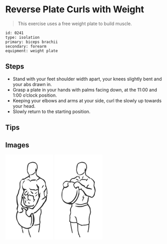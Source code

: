 # Reverse Plate Curls with Weight
> This exercise uses a free weight plate to build muscle.

``` 
id: 0241 
type: isolation 
primary: biceps brachii 
secondary: forearm 
equipment: weight plate 
``` 

## Steps

 - Stand with your feet shoulder width apart, your knees slightly bent and your abs drawn in.
 - Grasp a plate in your hands with palms facing down, at the 11:00 and 1:00 o’clock position.
 - Keeping your elbows and arms at your side, curl the slowly up towards your head.
 - Slowly return to the starting position.

## Tips


## Images

<svg width="113pt" height="200pt" viewBox="0 0 113 200" xmlns="http://www.w3.org/2000/svg">
  <g fill="#FFF">
    <path d="M0 0h113v200H0V0m56.14 19.94c-5.1 3.29-4.19 9.87-5.23 15.03.25 4.31.77 9.21 4.43 12.08-.02.78-.05 2.33-.07 3.11-3.51 2.27-7.34 3.99-10.7 6.49-1.19 0-2.38 0-3.57-.01-2.89 2.62-5.87 5.49-7.19 9.25-.64 4.18.31 8.44-.32 12.61-1.1 3.15-3.03 6.03-3.3 9.43-.44 4.63-4.39 8.23-3.93 13.03.14 6.29-.49 12.9 2.29 18.76-.57 2.11-1.03 4.27-1.93 6.27-.2 2.3.47 4.44 1.89 6.24-2.32 4.94-3.72 10.43-3.06 15.92.23 4.91 3.16 9.03 4.98 13.44 1.48 3.65 5.22 5.44 7.62 8.32.53 2.03.72 4.13 1.03 6.2 1.25-1.67 1.48-3.65.95-5.65 3.77 2.53 8.43 4.58 13.04 3.91.46.51.93 1.03 1.39 1.55-1.57 4.52 2.38 8.9 1.07 13.53l.92-2.03c1.18 2.43 1.07 6.09 3.94 7.41-.39-2.05-1.03-4.04-1.85-5.95.47-.13 1.43-.38 1.91-.5-.55.06-1.63.17-2.18.22-1.37-5.1-3.02-10.17-3.78-15.41l.77 1.15c2.74-1.27 5.87-2.54 7.02-5.61 1-.49 2-.99 3.01-1.48 4.38-8.81 4.57-19.56.27-28.45 3.08-.54 6.3-1.35 8.46-3.79 4.41-4.63 9.64-8.46 13.53-13.57 2.84-3.52 4.59-7.81 7.77-11.07 3.56-4.28 1.79-10.15 3.37-15.11-.57-.78-1.14-1.56-1.71-2.33-1 1.64.5 4.4-1.17 5.74-.85-.11-1.64-.43-2.38-.97-1.08-3.08-1.46-6.32-1.27-9.58 2.29-1.91 2.69-5.14 4.63-7.18.86 3.53.66 7.2.57 10.81.56.77 1.13 1.53 1.71 2.29.36-6.33-.37-12.82-2.42-18.83-2.01-4.01-.6-8.87-3.01-12.75-1.58-3.44-5.26-4.89-8.36-6.6-3.78-1.9-6.88-4.87-10.51-7.02-.5-1.31-1.03-2.61-1.59-3.89-.75-5.97 4.15-11.03 2.75-16.99.01-4.59-3.32-9.1-7.86-10.08-4.04-1.36-8.29.34-11.93 2.06M83.31 132.2c1.31 5.83-3.07 10.9-2.74 16.72-1.04 4.43.69 8.85-.09 13.27-3.64 2.23-7.89 2.49-12.04 2.61-.07.45-.2 1.35-.26 1.8 3.92-.16 7.93-.42 11.56-2.09.27 6.12-1.05 12.1-2.25 18.05.46-.03 1.37-.09 1.83-.13.86-5.48 2.43-10.9 2.16-16.5-.18-2.99 1.71-5.79 1.03-8.77-1.22-4.41.32-8.89.23-13.35 3.21-5 3-11.16 1.44-16.68-2.6.79-.86 3.37-.87 5.07m-42.53 51.07l1.71 1.53c-.17-3.35-1.06-6.61-1.6-9.91-2.15 2.5-.54 5.55-.11 8.38z"/>
    <path d="M54.3 25.26c.93-3.95 5.29-5.17 8.75-5.88 3.16-.1 6.65.42 9.16 2.48 3.17 3.93 2.05 9.31 1.82 13.94-.68-1.36-1.4-2.69-2.15-4.01-.55 2.53-1.17 5.04-1.78 7.55l1.47-.19c-.65 3.94-.02 7.89 2.25 11.22 1.84 1.7 3.81 3.27 5.84 4.74-2 2.22-4.94 3.35-6.64 5.87.16.76.47 2.28.62 3.04.34-1.14.68-2.29 1.01-3.43 1.57-.85 3.2-1.6 4.85-2.3.46-.66.92-1.33 1.39-1.99 6.74 1.33 12.2 6.75 13.38 13.53-.57 2.17-.2 4.35.47 6.44.72 1.09 2.28 2.15 1.04 3.48-.38.16-1.14.5-1.51.67-.55 2.24-1.7 4.19-3.68 5.44-.57 3.93.74 7.67 1.31 11.5.39.9 1.75 2.17.38 2.94-2.61 1.92-5.5 3.52-7.47 6.17 3.6-1.01 7.85-2.25 9.37-6.1.45.59.9 1.18 1.35 1.78-.73 5.04-3.68 9-6.9 12.71-3.66 7.59-10.28 12.91-16.11 18.74-.8.96-2.08 1.12-3.19 1.48-1.27 1.07-2.52 2.15-3.78 3.22-.6-.3-1.79-.91-2.39-1.21-3.75 1.1-4.06 5.34-6.6 7.63-3.03.51-4.35-3.44-6.69-4.83-.18-2.15-.25-4.29-.29-6.44 2.23-2.47 6.99-5.04 3.61-8.75 3.91 1.58 7.68 3.75 12 3.94 4.7-5.56 9.16-11.4 12.19-18.06 1.1-3.99 2.54-7.84 4.72-11.37-.83-3.48.49-6.85.39-10.33-.86 1.53-1.61 3.12-2.42 4.68-2.35-5.78-.49-11.97-.93-17.95-1.9-1.93-4.03-3.7-5.16-6.25-.24.16-.72.47-.96.63.65 3.98 2.42 7.61 4.61 10.96l-2.35-.12c-1.24.92-2.51 1.8-3.81 2.63-3.78-3.48-9.31-.43-13.5-3.16-.84-.9-1.73-1.76-2.68-2.54 1.23 2.16 2.71 4.18 4.47 5.93 3.16-.43 6.32.08 9.42.66 2.65.51 6.19.26 7.31-2.74.91 6.36.45 12.97 2.21 19.25-3.38 6.15-4.76 13.22-8.63 19.14-2.13 1.93-4.35 3.77-6.36 5.85-3.61.66-6.49-2.32-10.01-2.26-3.53-.14-6.99-1.02-10.53-1.07-1.5-2.35-3.66-4.15-5.41-6.28.38-5.01 2.35-9.79 3.56-14.65 2.27 5.79-.6 13.76 5.07 17.99 4.66 4.04 11.11 3.06 16.72 2.37 1.5-.26 3.02-.69 4.24-1.64 1.04-1.83-.62-3.14-1.77-4.35.32.58.97 1.75 1.3 2.33-3.43 2.66-7.96 1.44-11.95 1.89-3.14.39-5.74-1.57-8.44-2.81-.71-1.77-1.57-3.48-2.18-5.28-.14-3.32.29-6.69-.85-9.9 1.94.91 3.61 2.23 5.22 3.62-1.36-3.16-2.91-6.25-4.75-9.16-.22 2.03.56 4.42-.9 6.16-.04-4.38-1.81-9.2.55-13.26.91-1.91 1.57-3.93 2.25-5.93 1.84-.35 3.64-.88 5.27-1.8-2.94-.41-5.87-.95-8.53-2.34-2.34-3.51-2.66-7.78-1.06-11.68 1.82-2.28 3.58-4.63 4.99-7.19-5.22 1.94-5.87 8.42-6.72 13.16-1.01 4.44 1.83 8.22 3.08 12.24-1.38 5.4-5.51 10.26-4.61 16.05.04 5.49-3.14 10.7-1.8 16.25.82.98 1.81 1.79 2.74 2.65.18.45.54 1.35.71 1.8l1.8 1.64c1.85.04 3.71.16 5.56.33 1.4 1.07 2.96 1.89 4.6 2.54-.61.98-1.21 1.96-1.83 2.94-2.19-3.13-6.17-5.64-9.98-3.72-.06-.57-.18-1.71-.25-2.28-1.83-1.59-1.76 1.94-2.13 2.99.83 1.86 2.02 3.52 3.07 5.25-2.12 2.88-6.02 2.07-8.78 3.88-1.33-1.94-2.58-3.99-3.23-6.26-.07-4.97 3.64-9.89 1.05-14.72-1-5.39-1.9-10.94-1.44-16.45 1.29-3.66 3.53-7.03 3.95-10.97.24-3.57 2.39-6.6 3.08-10.05.33-5.69-1.23-12.13 2.36-17.1 1.46-1.85 3.89-1.52 5.96-1.44 4.03-2.47 7.88-5.27 12.36-6.9.67 1.54 1.33 3.09 2.02 4.63-.03-2.94-.46-5.86-.87-8.77 3.65.54 7.51-.3 10.47-2.54 1.59-1.62 3.47-3.67 2.39-6.08-2.21 5.13-8.02 7.85-13.37 7.94-1.75-2.83-2.95-5.91-4.27-8.95-.17-4.54.9-9 1.88-13.41m-4.53 34.82c1.52.16 3.01-.16 4.46-.6 1.31 1.2 2.7 2.3 4.2 3.25l.28 1.85c2.66-5 8.64-2.55 13.02-3.86l-.2-1.96c-4.31-.03-9.88-.84-12.68 3.29-1.1-1.26-2.15-2.57-3.35-3.73-2.01.16-3.87 1.06-5.73 1.76m36.61 19.07c1.92-2.16 3.44-4.66 4.71-7.25-3.27.71-4.96 4.11-4.71 7.25M45.45 90.09c-.53 1.67-2.28 4.53.37 5.19l1.23 1.31c1.73-.79 3.53-1.42 5.37-1.92-.01 4.08-.85 8.6 1.69 12.16-1.78-.16-3.56-.29-5.34-.4 1.06.55 2.14 1.06 3.22 1.58.52-.22 1.56-.67 2.08-.9 2.19.46 4.78 1.55 6.59-.37-1.53-.14-3.05-.32-4.57-.55-.92-1.28-1.66-2.68-2.45-4.05.45-2.37.68-4.85 2.01-6.92 2.32 2.08 5.43 2.15 8.33 2.51 2.23 2.8 2.27 6.3 1.07 9.54l.82-1.82c.56.47 1.13.95 1.69 1.43-.95 1.72-1.45 3.61-1.64 5.56 1.57-2.26 2.98-4.62 4.44-6.94-.98-.36-1.96-.73-2.92-1.13.08-3.04.51-6.38-2.02-8.6-1.72.01-3.43 0-5.14-.05-1.85-2.13-4.76-1.99-6.7-.11-.32-2.96.74-5.76 1.02-8.66-1.55 1.7-2.28 3.89-3.08 6-1.4.56-2.89 1.82-4.45 1.01-2.19-2.16.23-4.89 2.5-5.61 1.92-.61 1.95-2.54 2.01-4.23-2.22 1.79-4.4 3.71-6.13 5.97m13.91-4.9c.6 3.44 2.77 6.22 6.01 7.53 1.37-2.5-1.33-3.6-2.96-4.83-.97-.96-1.98-1.86-3.05-2.7m9.61 7.32c2.71-.43 5.06-1.88 6.34-4.37-2.34 1.1-4.81 2.18-6.34 4.37m.97 5.63c3.21-.03 5.12-2.77 6.3-5.4-2.44 1.36-4.42 3.36-6.3 5.4m-23.3 9.06c.28 2.82-.49 6.16 1.66 8.41.19-2.22.25-4.45.33-6.68-.66-.58-1.32-1.16-1.99-1.73m7.93 5c-.28.44-.82 1.32-1.1 1.76 1.59.52 3.17 1.03 4.77 1.52-.82-1.54-1.96-2.79-3.67-3.28z"/>
    <path d="M40.14 96.54c1.36-.13 1.67 2.23.77 2.97-1.4.15-1.62-2.22-.77-2.97zM40.93 127.53c2.89.04 5.54 1.18 7.01 3.74-.2 3.2-.72 6.56.47 9.62 2.43 2.52 4.78 5.5 8.35 6.35 1.07-.45 2.16-.86 3.26-1.23 2.07 7.2.93 14.82-1.57 21.76 3.05-2.72 3.69-6.89 4.21-10.73.37-4.42.36-8.98-1.11-13.22-.98-1.9.88-3.28 1.9-4.63 2.66 6.77 1.15 14.23 1.91 21.3-1.62.33-2.74 1.02-.72 1.71-1.33 2.84-2.17 6.71-5.43 7.98-2.66 1-5.37 2.08-8.23 2.25-8.58-1.1-16.95-6.23-20.52-14.34-3.85-6.97-4.13-15.58-.79-22.8 3.47 2.85 9.81 2.85 12.09-1.46 1.69-2.03-.32-4.23-.83-6.3z"/>
  </g>
  <g fill="#333">
    <path d="M56.14 19.94c3.64-1.72 7.89-3.42 11.93-2.06 4.54.98 7.87 5.49 7.86 10.08 1.4 5.96-3.5 11.02-2.75 16.99.56 1.28 1.09 2.58 1.59 3.89 3.63 2.15 6.73 5.12 10.51 7.02 3.1 1.71 6.78 3.16 8.36 6.6 2.41 3.88 1 8.74 3.01 12.75 2.05 6.01 2.78 12.5 2.42 18.83-.58-.76-1.15-1.52-1.71-2.29.09-3.61.29-7.28-.57-10.81-1.94 2.04-2.34 5.27-4.63 7.18-.19 3.26.19 6.5 1.27 9.58.74.54 1.53.86 2.38.97 1.67-1.34.17-4.1 1.17-5.74.57.77 1.14 1.55 1.71 2.33-1.58 4.96.19 10.83-3.37 15.11-3.18 3.26-4.93 7.55-7.77 11.07-3.89 5.11-9.12 8.94-13.53 13.57-2.16 2.44-5.38 3.25-8.46 3.79 4.3 8.89 4.11 19.64-.27 28.45-1.01.49-2.01.99-3.01 1.48-1.15 3.07-4.28 4.34-7.02 5.61l-.77-1.15c.76 5.24 2.41 10.31 3.78 15.41.55-.05 1.63-.16 2.18-.22-.48.12-1.44.37-1.91.5.82 1.91 1.46 3.9 1.85 5.95-2.87-1.32-2.76-4.98-3.94-7.41l-.92 2.03c1.31-4.63-2.64-9.01-1.07-13.53-.46-.52-.93-1.04-1.39-1.55-4.61.67-9.27-1.38-13.04-3.91.53 2 .3 3.98-.95 5.65-.31-2.07-.5-4.17-1.03-6.2-2.4-2.88-6.14-4.67-7.62-8.32-1.82-4.41-4.75-8.53-4.98-13.44-.66-5.49.74-10.98 3.06-15.92-1.42-1.8-2.09-3.94-1.89-6.24.9-2 1.36-4.16 1.93-6.27-2.78-5.86-2.15-12.47-2.29-18.76-.46-4.8 3.49-8.4 3.93-13.03.27-3.4 2.2-6.28 3.3-9.43.63-4.17-.32-8.43.32-12.61 1.32-3.76 4.3-6.63 7.19-9.25 1.19.01 2.38.01 3.57.01 3.36-2.5 7.19-4.22 10.7-6.49.02-.78.05-2.33.07-3.11-3.66-2.87-4.18-7.77-4.43-12.08 1.04-5.16.13-11.74 5.23-15.03m-1.84 5.32c-.98 4.41-2.05 8.87-1.88 13.41 1.32 3.04 2.52 6.12 4.27 8.95 5.35-.09 11.16-2.81 13.37-7.94 1.08 2.41-.8 4.46-2.39 6.08-2.96 2.24-6.82 3.08-10.47 2.54.41 2.91.84 5.83.87 8.77-.69-1.54-1.35-3.09-2.02-4.63-4.48 1.63-8.33 4.43-12.36 6.9-2.07-.08-4.5-.41-5.96 1.44-3.59 4.97-2.03 11.41-2.36 17.1-.69 3.45-2.84 6.48-3.08 10.05-.42 3.94-2.66 7.31-3.95 10.97-.46 5.51.44 11.06 1.44 16.45 2.59 4.83-1.12 9.75-1.05 14.72.65 2.27 1.9 4.32 3.23 6.26 2.76-1.81 6.66-1 8.78-3.88-1.05-1.73-2.24-3.39-3.07-5.25.37-1.05.3-4.58 2.13-2.99.07.57.19 1.71.25 2.28 3.81-1.92 7.79.59 9.98 3.72.62-.98 1.22-1.96 1.83-2.94-1.64-.65-3.2-1.47-4.6-2.54a79.71 79.71 0 0 0-5.56-.33l-1.8-1.64c-.17-.45-.53-1.35-.71-1.8-.93-.86-1.92-1.67-2.74-2.65-1.34-5.55 1.84-10.76 1.8-16.25-.9-5.79 3.23-10.65 4.61-16.05-1.25-4.02-4.09-7.8-3.08-12.24.85-4.74 1.5-11.22 6.72-13.16-1.41 2.56-3.17 4.91-4.99 7.19-1.6 3.9-1.28 8.17 1.06 11.68 2.66 1.39 5.59 1.93 8.53 2.34-1.63.92-3.43 1.45-5.27 1.8-.68 2-1.34 4.02-2.25 5.93-2.36 4.06-.59 8.88-.55 13.26 1.46-1.74.68-4.13.9-6.16 1.84 2.91 3.39 6 4.75 9.16-1.61-1.39-3.28-2.71-5.22-3.62 1.14 3.21.71 6.58.85 9.9.61 1.8 1.47 3.51 2.18 5.28 2.7 1.24 5.3 3.2 8.44 2.81 3.99-.45 8.52.77 11.95-1.89-.33-.58-.98-1.75-1.3-2.33 1.15 1.21 2.81 2.52 1.77 4.35-1.22.95-2.74 1.38-4.24 1.64-5.61.69-12.06 1.67-16.72-2.37-5.67-4.23-2.8-12.2-5.07-17.99-1.21 4.86-3.18 9.64-3.56 14.65 1.75 2.13 3.91 3.93 5.41 6.28 3.54.05 7 .93 10.53 1.07 3.52-.06 6.4 2.92 10.01 2.26 2.01-2.08 4.23-3.92 6.36-5.85 3.87-5.92 5.25-12.99 8.63-19.14-1.76-6.28-1.3-12.89-2.21-19.25-1.12 3-4.66 3.25-7.31 2.74-3.1-.58-6.26-1.09-9.42-.66-1.76-1.75-3.24-3.77-4.47-5.93.95.78 1.84 1.64 2.68 2.54 4.19 2.73 9.72-.32 13.5 3.16 1.3-.83 2.57-1.71 3.81-2.63l2.35.12c-2.19-3.35-3.96-6.98-4.61-10.96.24-.16.72-.47.96-.63 1.13 2.55 3.26 4.32 5.16 6.25.44 5.98-1.42 12.17.93 17.95.81-1.56 1.56-3.15 2.42-4.68.1 3.48-1.22 6.85-.39 10.33-2.18 3.53-3.62 7.38-4.72 11.37-3.03 6.66-7.49 12.5-12.19 18.06-4.32-.19-8.09-2.36-12-3.94 3.38 3.71-1.38 6.28-3.61 8.75.04 2.15.11 4.29.29 6.44 2.34 1.39 3.66 5.34 6.69 4.83 2.54-2.29 2.85-6.53 6.6-7.63.6.3 1.79.91 2.39 1.21 1.26-1.07 2.51-2.15 3.78-3.22 1.11-.36 2.39-.52 3.19-1.48 5.83-5.83 12.45-11.15 16.11-18.74 3.22-3.71 6.17-7.67 6.9-12.71-.45-.6-.9-1.19-1.35-1.78-1.52 3.85-5.77 5.09-9.37 6.1 1.97-2.65 4.86-4.25 7.47-6.17 1.37-.77.01-2.04-.38-2.94-.57-3.83-1.88-7.57-1.31-11.5 1.98-1.25 3.13-3.2 3.68-5.44.37-.17 1.13-.51 1.51-.67 1.24-1.33-.32-2.39-1.04-3.48-.67-2.09-1.04-4.27-.47-6.44-1.18-6.78-6.64-12.2-13.38-13.53-.47.66-.93 1.33-1.39 1.99-1.65.7-3.28 1.45-4.85 2.3-.33 1.14-.67 2.29-1.01 3.43-.15-.76-.46-2.28-.62-3.04 1.7-2.52 4.64-3.65 6.64-5.87-2.03-1.47-4-3.04-5.84-4.74-2.27-3.33-2.9-7.28-2.25-11.22l-1.47.19c.61-2.51 1.23-5.02 1.78-7.55.75 1.32 1.47 2.65 2.15 4.01.23-4.63 1.35-10.01-1.82-13.94-2.51-2.06-6-2.58-9.16-2.48-3.46.71-7.82 1.93-8.75 5.88M40.14 96.54c-.85.75-.63 3.12.77 2.97.9-.74.59-3.1-.77-2.97m.79 30.99c.51 2.07 2.52 4.27.83 6.3-2.28 4.31-8.62 4.31-12.09 1.46-3.34 7.22-3.06 15.83.79 22.8 3.57 8.11 11.94 13.24 20.52 14.34 2.86-.17 5.57-1.25 8.23-2.25 3.26-1.27 4.1-5.14 5.43-7.98-2.02-.69-.9-1.38.72-1.71-.76-7.07.75-14.53-1.91-21.3-1.02 1.35-2.88 2.73-1.9 4.63 1.47 4.24 1.48 8.8 1.11 13.22-.52 3.84-1.16 8.01-4.21 10.73 2.5-6.94 3.64-14.56 1.57-21.76-1.1.37-2.19.78-3.26 1.23-3.57-.85-5.92-3.83-8.35-6.35-1.19-3.06-.67-6.42-.47-9.62-1.47-2.56-4.12-3.7-7.01-3.74z"/>
    <path d="M49.77 60.08c1.86-.7 3.72-1.6 5.73-1.76 1.2 1.16 2.25 2.47 3.35 3.73 2.8-4.13 8.37-3.32 12.68-3.29l.2 1.96c-4.38 1.31-10.36-1.14-13.02 3.86l-.28-1.85c-1.5-.95-2.89-2.05-4.2-3.25-1.45.44-2.94.76-4.46.6zM86.38 79.15c-.25-3.14 1.44-6.54 4.71-7.25-1.27 2.59-2.79 5.09-4.71 7.25zM45.45 90.09c1.73-2.26 3.91-4.18 6.13-5.97-.06 1.69-.09 3.62-2.01 4.23-2.27.72-4.69 3.45-2.5 5.61 1.56.81 3.05-.45 4.45-1.01.8-2.11 1.53-4.3 3.08-6-.28 2.9-1.34 5.7-1.02 8.66 1.94-1.88 4.85-2.02 6.7.11 1.71.05 3.42.06 5.14.05 2.53 2.22 2.1 5.56 2.02 8.6.96.4 1.94.77 2.92 1.13-1.46 2.32-2.87 4.68-4.44 6.94.19-1.95.69-3.84 1.64-5.56-.56-.48-1.13-.96-1.69-1.43l-.82 1.82c1.2-3.24 1.16-6.74-1.07-9.54-2.9-.36-6.01-.43-8.33-2.51-1.33 2.07-1.56 4.55-2.01 6.92.79 1.37 1.53 2.77 2.45 4.05 1.52.23 3.04.41 4.57.55-1.81 1.92-4.4.83-6.59.37-.52.23-1.56.68-2.08.9-1.08-.52-2.16-1.03-3.22-1.58 1.78.11 3.56.24 5.34.4-2.54-3.56-1.7-8.08-1.69-12.16-1.84.5-3.64 1.13-5.37 1.92l-1.23-1.31c-2.65-.66-.9-3.52-.37-5.19zM59.36 85.19c1.07.84 2.08 1.74 3.05 2.7 1.63 1.23 4.33 2.33 2.96 4.83-3.24-1.31-5.41-4.09-6.01-7.53zM68.97 92.51c1.53-2.19 4-3.27 6.34-4.37-1.28 2.49-3.63 3.94-6.34 4.37zM69.94 98.14c1.88-2.04 3.86-4.04 6.3-5.4-1.18 2.63-3.09 5.37-6.3 5.4zM46.64 107.2c.67.57 1.33 1.15 1.99 1.73-.08 2.23-.14 4.46-.33 6.68-2.15-2.25-1.38-5.59-1.66-8.41zM54.57 112.2c1.71.49 2.85 1.74 3.67 3.28-1.6-.49-3.18-1-4.77-1.52.28-.44.82-1.32 1.1-1.76zM83.31 132.2c.01-1.7-1.73-4.28.87-5.07 1.56 5.52 1.77 11.68-1.44 16.68.09 4.46-1.45 8.94-.23 13.35.68 2.98-1.21 5.78-1.03 8.77.27 5.6-1.3 11.02-2.16 16.5-.46.04-1.37.1-1.83.13 1.2-5.95 2.52-11.93 2.25-18.05-3.63 1.67-7.64 1.93-11.56 2.09.06-.45.19-1.35.26-1.8 4.15-.12 8.4-.38 12.04-2.61.78-4.42-.95-8.84.09-13.27-.33-5.82 4.05-10.89 2.74-16.72zM40.78 183.27c-.43-2.83-2.04-5.88.11-8.38.54 3.3 1.43 6.56 1.6 9.91l-1.71-1.53z"/>
  </g>
</svg>

<svg width="113pt" height="200pt" viewBox="0 0 113 200" xmlns="http://www.w3.org/2000/svg">
  <g fill="#FFF">
    <path d="M0 0h113v200H0V0m56.04 19.99c-5.53 3.79-4.16 11.15-5.35 16.87.84 2.41 1 5.03 2.07 7.35 2.25 3.14 6.54 5.3 10.33 3.67 3.71-.91 8.09-4.09 7.09-8.37-1.12 1.71-1.95 3.79-3.83 4.83-3.12 1.92-6.89 4.32-10.48 2.06-1.49-2.66-2.69-5.48-3.49-8.42-.25-4.31 1-8.51 1.83-12.69.9-4.04 5.35-5.25 8.88-5.92 3.13-.11 6.52.42 9.06 2.37 3.17 3.78 2.25 9.08 1.85 13.58-.72-1.18-1.42-2.36-2.15-3.53-.51 2.53-1.13 5.03-1.73 7.54l1.46-.22c-.66 3.96-.03 7.94 2.38 11.22 4.37.94 6.17 6.53 10.97 6.31 4.12 3.04 9.01 7.57 7.25 13.27-2.07 6.52 4.06 12.57 1.66 19.02-1.46 4.06-1.83 9.11-6.47 10.9-3.09-2.06-6.73-2.77-10.24-3.77-3.72-2.65-5.97-6.86-8.61-10.51-1.49-1.33-3.23-2.35-4.83-3.53-.09-.78-.25-2.33-.34-3.1-.77.66-1.54 1.33-2.29 2.01-1.46-.16-2.91-.36-4.35-.62.33-1.63.6-3.26.82-4.9-3.09-.76-5.76.65-8.15 2.44-1.96-1.78-3.31-4.27-3.91-6.83 1.98-3.07 4.6-6.08 8.55-6.26 4.82 1.37 7.03 6.73 11.43 8.84 4.48 1.78 7.54 6.3 12.5 7.01 3.24.12 6.41.8 9.46 1.86.01-.49.03-1.49.03-1.99-3.11-1.51-6.47-2.38-9.94-2.43-1-3.3 1.99-4.99 3.95-7.01-3.88-.62-5.51 3.02-6.25 6.14-1.07-.38-2.13-.76-3.19-1.14-.57-1.08-1.16-2.15-1.76-3.21-5.78-1.39-9.41-6.5-14.35-9.39-3.24-.67-6.22.91-8.96 2.4-2.8-2.19-6.26-2.7-9.72-2.71 1.09-1.83 1.83-4.06 3.68-5.3 2.33-.92 5.21.02 7.24-1.7 2.48-1.94 5.19-3.52 7.87-5.17.64 2.37 1.22 5.21 3.66 6.4-.54-2.2-1.22-4.36-1.81-6.55-1.69.02-3.43-.43-5.08.01-3 1.33-5.2 4.33-8.7 4.41-4.52.03-7.91 3.96-8.42 8.23-2.9-.7-5.82-1.85-8.85-1.52-3.77 1.77-8.23 5.38-7.24 10.07.14 2.17 2.11 4.29.75 6.41-4.43 8.99-6.13 20.4-1.16 29.51 2.72 5.72 9.48 7.2 14.97 8.92 1.82.87 3.79.34 5.65-.03-.11 1.59-.08 3.19-.32 4.76-.86 2.23-2.64 4.08-2.95 6.52-.73 2.67.23 5.32.67 7.94-.33 2.48-1.37 4.77-2.18 7.11.48 4.64.08 9.3-.55 13.92.73.57 1.46 1.15 2.19 1.74.36 8.24 2.65 16.24 4.12 24.33.58.56 1.16 1.13 1.74 1.69-.99-8.44-3.68-16.62-4.33-25.12 4.24 1.24 8.68 1.21 13.02.59l2.2 2.14c0 4.99.14 9.99.51 14.97.26 4.02 2.62 7.86 1.58 11.93l1.13-1.56c.73 2.27 1.52 4.54 2.32 6.79.51-.37 1.02-.73 1.53-1.1-.64-1.46-1.29-2.93-1.96-4.38l1.67-.49c-.49.01-1.46.05-1.94.06-.89-3.58-2.1-7.08-2.76-10.71-.37-4.91-.18-9.85-.29-14.78 2.78 1.46 5.54 2.99 8.5 4.07 5.32-1.2 11.02-.32 16.07-2.75.25 6.11-.99 12.09-2.26 18.03.45-.02 1.36-.05 1.81-.06.6-3.49 1.28-6.95 1.88-10.44.58-3.3-.16-6.73.85-9.97.35-1.59.91-3.23.47-4.85-1.35-4.42.37-8.9.23-13.39 1.79-3.24 3.01-6.92 2.49-10.66-.6-3.83-.3-8.09-2.82-11.31-2.01-2.52-3.49-5.39-4.82-8.32 2.99-4.25 2.01-9.67 3.16-14.49 2.07.85 4.02 2.06 6.24 2.49 2.87.21 4.73-2.34 6.27-4.38 2.01-2.44 1.08-5.86 2.31-8.63 1.84-4.86.03-10.13-2.14-14.56-.18-3.04.71-6.04 1.12-9.03-1.54-3.99-4.93-6.61-8.22-9.1-.43.01-1.31.04-1.74.05-2.95-2.82-6.3-5.19-9.92-7.05-.46-1.61-1.29-3.15-1.38-4.85-.66-5.6 4.13-10.37 2.66-16.01.03-4.64-3.38-9.1-7.93-10.09-4.06-1.38-8.31.4-11.97 2.12m8.21 37.38c3.16-.97 3.19-4.77 3.46-7.46-1.61 2.24-2.57 4.86-3.46 7.46m-14.73-.17c1.82 2.48 4.75 3.63 7.64 4.33-1.36-2.81-4.66-4.18-7.64-4.33m25.33 2.36l-1.26-1.41c-3.99.31-8.29-1.48-11.98.74-2.09.88-2.69 3.22-3.38 5.15 1.27-1.1 2.4-2.35 3.46-3.65 3.75-1.55 7.78.02 11.61-.9.54 1 1.03 2.03 1.53 3.06 1.3-1.87 2.75-3.62 4.1-5.46-1.75.12-3.25.82-4.08 2.47z"/>
    <path d="M24.21 65.1c2.66-1.96 6.4-1.67 9.33-.58 2.02 2.44 5 .17 7.57.69 1.71.41 3.32 1.15 5 1.69-.77 1.25-1.65 2.44-2.27 3.78.91 4.18 2.78 8.44 7.16 9.93 1.07-1.22 2.1-2.48 3.14-3.72 2.77 2.98 2.6 7.31 2.66 11.11-1.07 5.4-2.02 11.02-4.98 15.77-2.09 4.03-5.61 7-8.8 10.12-1.66-.1-3.32-.19-4.98-.28 10.63-6.38 17.67-19.33 14.9-31.75-.84 4.47-1.43 9.02-2.79 13.36-3.16 7.4-7.9 15.48-16.32 17.5-4.32 1.65-8.57-1-11.75-3.72-2.06-2.19-4.04-4.77-4.2-7.89-.27-5.04.13-10.09.63-15.1 1-2.87 2.99-5.27 4.49-7.9 4.04 1.87 7.18-1.51 10.07-3.84a22.6 22.6 0 0 1-1.32-7.33l1.79.42c-.54-.73-1.08-1.45-1.63-2.17-2.15 2.3-1.63 5.34-1.18 8.14-2.65 1.84-5.58 4.19-8.8 2.02-.61-1.38-1.25-2.74-1.93-4.08 1.21-2.17 1.96-4.82 4.21-6.17z"/>
    <path d="M58.38 82.66c3.36-.81 5.99 1.55 8.01 3.91 2.07 2.98 3.92 6.11 5.43 9.42 2.61.93 5.14 2.09 7.8 2.91-2.34 4.57-1.53 10.03-4.01 14.51-4.86-.17-8.89 3.14-13.73 3.04-4.91.78-9.52-2.41-14.42-.9 4.39 1.32 8.89 2.75 13.53 2.61 5.65.09 10.6-3.32 16.29-3.09.1 2.67-2.52 2.84-4.32 3.27-3.45.63-6.52 2.8-10.13 2.6-5.04.74-10.05-.58-15.08-.06 6.95 2.89 15.38 3.68 22.3.31 2.34-1 4.83-1.56 7.23-2.39 5.09 4.51 6.67 11.61 6.09 18.13-1.03 3.99-2.79 7.81-2.79 12.02-.99 4.42.64 8.82-.05 13.23-3.86 2.42-8.42 2.53-12.82 2.62l-.58.57c-5.43.67-9.87-3.01-14.3-5.54.35-4.55-.97-8.93-2.4-13.18-1.38-.69-2.83-1.24-4.39-1.26 1.01.93 2.06 1.81 3.13 2.67 1.03 3.49 1.93 7.02 2.43 10.63-4.89.69-10.38.86-14.74-1.75-1.37-3.49.64-7.29-.08-10.9-.96-3.17 1.8-5.79 1.61-8.94.11-4.94-1.32-10.82 2.95-14.52.23-1.95.33-3.9.29-5.85 8.48-4.06 13.32-12.93 15.88-21.6.85-2.33.77-4.83.33-7.22.21-1.75.37-3.5.54-5.25m6.98 17.96c.82.36 1.63.73 2.44 1.1-2.12 2.41-2.89 5.6-2.51 8.73 1.44-3.56 2.75-7.19 5.01-10.34l-1.41.81c-.46-.73-.92-1.46-1.38-2.18.89-1.23 1.74-2.49 2.45-3.83-1.94 1.53-3.54 3.48-4.6 5.71z"/>
  </g>
  <g fill="#333">
    <path d="M56.04 19.99c3.66-1.72 7.91-3.5 11.97-2.12 4.55.99 7.96 5.45 7.93 10.09 1.47 5.64-3.32 10.41-2.66 16.01.09 1.7.92 3.24 1.38 4.85 3.62 1.86 6.97 4.23 9.92 7.05.43-.01 1.31-.04 1.74-.05 3.29 2.49 6.68 5.11 8.22 9.1-.41 2.99-1.3 5.99-1.12 9.03 2.17 4.43 3.98 9.7 2.14 14.56-1.23 2.77-.3 6.19-2.31 8.63-1.54 2.04-3.4 4.59-6.27 4.38-2.22-.43-4.17-1.64-6.24-2.49-1.15 4.82-.17 10.24-3.16 14.49 1.33 2.93 2.81 5.8 4.82 8.32 2.52 3.22 2.22 7.48 2.82 11.31.52 3.74-.7 7.42-2.49 10.66.14 4.49-1.58 8.97-.23 13.39.44 1.62-.12 3.26-.47 4.85-1.01 3.24-.27 6.67-.85 9.97-.6 3.49-1.28 6.95-1.88 10.44-.45.01-1.36.04-1.81.06 1.27-5.94 2.51-11.92 2.26-18.03-5.05 2.43-10.75 1.55-16.07 2.75-2.96-1.08-5.72-2.61-8.5-4.07.11 4.93-.08 9.87.29 14.78.66 3.63 1.87 7.13 2.76 10.71.48-.01 1.45-.05 1.94-.06l-1.67.49c.67 1.45 1.32 2.92 1.96 4.38-.51.37-1.02.73-1.53 1.1-.8-2.25-1.59-4.52-2.32-6.79l-1.13 1.56c1.04-4.07-1.32-7.91-1.58-11.93-.37-4.98-.51-9.98-.51-14.97l-2.2-2.14c-4.34.62-8.78.65-13.02-.59.65 8.5 3.34 16.68 4.33 25.12-.58-.56-1.16-1.13-1.74-1.69-1.47-8.09-3.76-16.09-4.12-24.33-.73-.59-1.46-1.17-2.19-1.74.63-4.62 1.03-9.28.55-13.92.81-2.34 1.85-4.63 2.18-7.11-.44-2.62-1.4-5.27-.67-7.94.31-2.44 2.09-4.29 2.95-6.52.24-1.57.21-3.17.32-4.76-1.86.37-3.83.9-5.65.03-5.49-1.72-12.25-3.2-14.97-8.92-4.97-9.11-3.27-20.52 1.16-29.51 1.36-2.12-.61-4.24-.75-6.41-.99-4.69 3.47-8.3 7.24-10.07 3.03-.33 5.95.82 8.85 1.52.51-4.27 3.9-8.2 8.42-8.23 3.5-.08 5.7-3.08 8.7-4.41 1.65-.44 3.39.01 5.08-.01.59 2.19 1.27 4.35 1.81 6.55-2.44-1.19-3.02-4.03-3.66-6.4-2.68 1.65-5.39 3.23-7.87 5.17-2.03 1.72-4.91.78-7.24 1.7-1.85 1.24-2.59 3.47-3.68 5.3 3.46.01 6.92.52 9.72 2.71 2.74-1.49 5.72-3.07 8.96-2.4 4.94 2.89 8.57 8 14.35 9.39.6 1.06 1.19 2.13 1.76 3.21 1.06.38 2.12.76 3.19 1.14.74-3.12 2.37-6.76 6.25-6.14-1.96 2.02-4.95 3.71-3.95 7.01 3.47.05 6.83.92 9.94 2.43 0 .5-.02 1.5-.03 1.99-3.05-1.06-6.22-1.74-9.46-1.86-4.96-.71-8.02-5.23-12.5-7.01-4.4-2.11-6.61-7.47-11.43-8.84-3.95.18-6.57 3.19-8.55 6.26.6 2.56 1.95 5.05 3.91 6.83 2.39-1.79 5.06-3.2 8.15-2.44a74.72 74.72 0 0 1-.82 4.9c1.44.26 2.89.46 4.35.62.75-.68 1.52-1.35 2.29-2.01.09.77.25 2.32.34 3.1 1.6 1.18 3.34 2.2 4.83 3.53 2.64 3.65 4.89 7.86 8.61 10.51 3.51 1 7.15 1.71 10.24 3.77 4.64-1.79 5.01-6.84 6.47-10.9 2.4-6.45-3.73-12.5-1.66-19.02 1.76-5.7-3.13-10.23-7.25-13.27-4.8.22-6.6-5.37-10.97-6.31-2.41-3.28-3.04-7.26-2.38-11.22l-1.46.22c.6-2.51 1.22-5.01 1.73-7.54.73 1.17 1.43 2.35 2.15 3.53.4-4.5 1.32-9.8-1.85-13.58-2.54-1.95-5.93-2.48-9.06-2.37-3.53.67-7.98 1.88-8.88 5.92-.83 4.18-2.08 8.38-1.83 12.69.8 2.94 2 5.76 3.49 8.42 3.59 2.26 7.36-.14 10.48-2.06 1.88-1.04 2.71-3.12 3.83-4.83 1 4.28-3.38 7.46-7.09 8.37-3.79 1.63-8.08-.53-10.33-3.67-1.07-2.32-1.23-4.94-2.07-7.35 1.19-5.72-.18-13.08 5.35-16.87M24.21 65.1c-2.25 1.35-3 4-4.21 6.17.68 1.34 1.32 2.7 1.93 4.08 3.22 2.17 6.15-.18 8.8-2.02-.45-2.8-.97-5.84 1.18-8.14.55.72 1.09 1.44 1.63 2.17l-1.79-.42c.04 2.5.47 4.98 1.32 7.33-2.89 2.33-6.03 5.71-10.07 3.84-1.5 2.63-3.49 5.03-4.49 7.9-.5 5.01-.9 10.06-.63 15.1.16 3.12 2.14 5.7 4.2 7.89 3.18 2.72 7.43 5.37 11.75 3.72 8.42-2.02 13.16-10.1 16.32-17.5 1.36-4.34 1.95-8.89 2.79-13.36 2.77 12.42-4.27 25.37-14.9 31.75 1.66.09 3.32.18 4.98.28 3.19-3.12 6.71-6.09 8.8-10.12C54.78 99.02 55.73 93.4 56.8 88c-.06-3.8.11-8.13-2.66-11.11-1.04 1.24-2.07 2.5-3.14 3.72-4.38-1.49-6.25-5.75-7.16-9.93.62-1.34 1.5-2.53 2.27-3.78-1.68-.54-3.29-1.28-5-1.69-2.57-.52-5.55 1.75-7.57-.69-2.93-1.09-6.67-1.38-9.33.58m34.17 17.56c-.17 1.75-.33 3.5-.54 5.25.44 2.39.52 4.89-.33 7.22-2.56 8.67-7.4 17.54-15.88 21.6.04 1.95-.06 3.9-.29 5.85-4.27 3.7-2.84 9.58-2.95 14.52.19 3.15-2.57 5.77-1.61 8.94.72 3.61-1.29 7.41.08 10.9 4.36 2.61 9.85 2.44 14.74 1.75-.5-3.61-1.4-7.14-2.43-10.63-1.07-.86-2.12-1.74-3.13-2.67 1.56.02 3.01.57 4.39 1.26 1.43 4.25 2.75 8.63 2.4 13.18 4.43 2.53 8.87 6.21 14.3 5.54l.58-.57c4.4-.09 8.96-.2 12.82-2.62.69-4.41-.94-8.81.05-13.23 0-4.21 1.76-8.03 2.79-12.02.58-6.52-1-13.62-6.09-18.13-2.4.83-4.89 1.39-7.23 2.39-6.92 3.37-15.35 2.58-22.3-.31 5.03-.52 10.04.8 15.08.06 3.61.2 6.68-1.97 10.13-2.6 1.8-.43 4.42-.6 4.32-3.27-5.69-.23-10.64 3.18-16.29 3.09-4.64.14-9.14-1.29-13.53-2.61 4.9-1.51 9.51 1.68 14.42.9 4.84.1 8.87-3.21 13.73-3.04 2.48-4.48 1.67-9.94 4.01-14.51-2.66-.82-5.19-1.98-7.8-2.91-1.51-3.31-3.36-6.44-5.43-9.42-2.02-2.36-4.65-4.72-8.01-3.91z"/>
    <path d="M64.25 57.37c.89-2.6 1.85-5.22 3.46-7.46-.27 2.69-.3 6.49-3.46 7.46zM49.52 57.2c2.98.15 6.28 1.52 7.64 4.33-2.89-.7-5.82-1.85-7.64-4.33zM74.85 59.56c.83-1.65 2.33-2.35 4.08-2.47-1.35 1.84-2.8 3.59-4.1 5.46-.5-1.03-.99-2.06-1.53-3.06-3.83.92-7.86-.65-11.61.9-1.06 1.3-2.19 2.55-3.46 3.65.69-1.93 1.29-4.27 3.38-5.15 3.69-2.22 7.99-.43 11.98-.74l1.26 1.41zM65.36 100.62c1.06-2.23 2.66-4.18 4.6-5.71-.71 1.34-1.56 2.6-2.45 3.83.46.72.92 1.45 1.38 2.18l1.41-.81c-2.26 3.15-3.57 6.78-5.01 10.34-.38-3.13.39-6.32 2.51-8.73-.81-.37-1.62-.74-2.44-1.1z"/>
  </g>
</svg>
